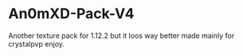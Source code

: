 # An0mXD-Pack-V4
Another texture pack for 1.12.2 but it loos way better 
made mainly for crystalpvp
enjoy.
